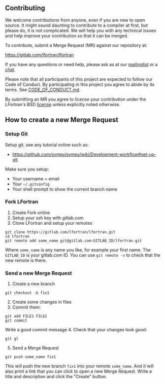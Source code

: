 ## Contributing

We welcome contributions from anyone, even if you are new to open source. It
might sound daunting to contribute to a compiler at first, but please do, it is
not complicated. We will help you with any technical issues and help improve
your contribution so that it can be merged.

To contribute, submit a Merge Request (MR) against our repository at:

https://gitlab.com/lfortran/lfortran

If you have any questions or need help, please ask as at our
[mailinglist](https://groups.io/g/lfortran) or a
[chat](https://lfortran.zulipchat.com/).

Please note that all participants of this project are expected to follow our
Code of Conduct. By participating in this project you agree to abide by its
terms. See [CODE_OF_CONDUCT.md](CODE_OF_CONDUCT.md).

By submitting an MR you agree to license your contribution under
the LFortran's BSD [license](LICENSE) unless explicitly noted otherwise.

## How to create a new Merge Request

### Setup Git

Setup git, see any tutorial online such as:

* https://github.com/sympy/sympy/wiki/Development-workflow#set-up-git

Make sure you setup:

* Your username + email
* Your `~/.gitconfig`
* Your shell prompt to show the current branch name

### Fork LFortran

1. Create Fork online
2. Setup your ssh key with gitlab.com
3. Clone LFortran and setup your remotes

```
git clone https://gitlab.com/lfortran/lfortran.git
cd lfortran
git remote add some_name git@gitlab.com:GITLAB_ID/lfortran.git
```
Where `some_name` is any name you like, for example your first name. The
`GITLAB_ID` is your gitlab.com ID. You can use `git remote -v` to check that
the new remote is there.

### Send a new Merge Request

1. Create a new branch
```
git checkout -b fix1
```
2. Create some changes in files
3. Commit them:
```
git add FILE1 FILE2
git commit
```
Write a good commit message
4. Check that your changes look good:
```
git gl
```
5. Send a Merge Request
```
git push some_name fix1
```

This will push the new branch `fix1` into your remote `some_name`. And it will
also print a link that you can click to open a new Merge Request. Write a title
and description and click the "Create" button.
